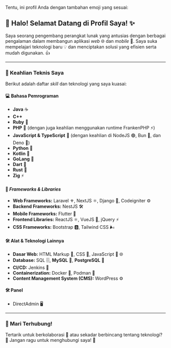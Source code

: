 Tentu, ini profil Anda dengan tambahan emoji yang sesuai:

## 👋 Halo! Selamat Datang di Profil Saya! ✨

Saya seorang pengembang perangkat lunak yang antusias dengan berbagai pengalaman dalam membangun aplikasi *web* 🌐 dan *mobile* 📱. Saya suka mempelajari teknologi baru 💡 dan menciptakan solusi yang efisien serta mudah digunakan. 👍

---

### 🚀 Keahlian Teknis Saya

Berikut adalah daftar *skill* dan teknologi yang saya kuasai:

#### 💻 Bahasa Pemrograman
* **Java** ☕
* **C++**
* **Ruby** 💎
* **PHP** 🐘 (dengan juga keahlian menggunakan runtime FrankenPHP ⚡)
* **JavaScript & TypeScript** 📜 (dengan keahlian di NodeJS 🟢, Bun 🐰, dan Deno 🦖)
* **Python** 🐍
* **Kotlin** 🤖
* **GoLang** 🐹
* **Dart** 🎯
* **Rust** 🦀
* **Zig** ⚡

#### 🧩 *Frameworks & Libraries*
* **Web Frameworks:** Laravel ⚜️, NextJS ⚛️, Django 🐍, Codeigniter ⚙️
* **Backend Frameworks:** NestJS 🛠️
* **Mobile Frameworks:** Flutter 🦋
* **Frontend Libraries:** ReactJS ⚛️, VueJS 💚, jQuery ⚡
* **CSS Frameworks:** Bootstrap 🅱️, Tailwind CSS 🌬️

#### 🛠️ Alat & Teknologi Lainnya
* **Dasar Web:** HTML  Markup 📄, CSS 🎨, JavaScript 📜 🌐
* **Database:** SQL 🗄️, **MySQL** 🐬, **PostgreSQL** 🐘
* **CI/CD:** Jenkins 🚀
* **Containerization:** Docker 🐳, Podman 🐧
* **Content Management System (CMS):** WordPress ⚙️

#### 🛠️ Panel
* DirectAdmin 🖥️

---

### 🤝 Mari Terhubung!

Tertarik untuk berkolaborasi 🤝 atau sekadar berbincang tentang teknologi? 💬 Jangan ragu untuk menghubungi saya! 📧

